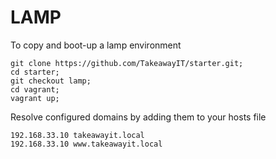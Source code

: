 LAMP
=====
To copy and boot-up a lamp environment 

```
git clone https://github.com/TakeawayIT/starter.git;
cd starter;
git checkout lamp;
cd vagrant;
vagrant up;
```

Resolve configured domains by adding them to your hosts file
```
192.168.33.10 takeawayit.local
192.168.33.10 www.takeawayit.local
```
